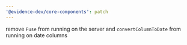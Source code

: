 ```yaml
---
'@evidence-dev/core-components': patch
---
```


remove `Fuse` from running on the server and `convertColumnToDate` from running on date columns
